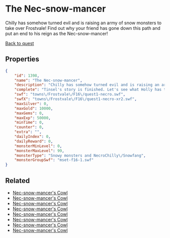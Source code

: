 # The Nec-snow-mancer

Chilly has somehow turned evil and is raising an army of snow monsters to take over Frostvale! Find out why your friend has gone down this path and put an end to his reign as the Nec-snow-mancer!

[Back to quest](../quests.md)

## Properties

```json
{
    "id": 1398,
    "name": "The Nec-snow-mancer",
    "description": "Chilly has somehow turned evil and is raising an army of snow monsters to take over Frostvale! Find out why your friend has gone down this path and put an end to his reign as the Nec-snow-mancer!",
    "complete": "Tinsel's story is finished. Let's see what Holly has to say about this year's Frostval festivities!",
    "swf": "towns\/Frostvale\/F16\/quest1-necro.swf",
    "swfX": "towns\/Frostvale\/F16\/quest1-necro-xr2.swf",
    "maxSilver": 0,
    "maxGold": 10000,
    "maxGems": 0,
    "maxExp": 50000,
    "minTime": 0,
    "counter": 0,
    "extra": "",
    "dailyIndex": 0,
    "dailyReward": 0,
    "monsterMinLevel": 0,
    "monsterMaxLevel": 99,
    "monsterType": "Snowy monsters and NecroChilly\/Snowfang",
    "monsterGroupSwf": "mset-f16-1.swf"
}
```

## Related

- [Nec-snow-mancer's Cowl](../items/16837-nec-snow-mancer-s-cowl.md)
- [Nec-snow-mancer's Cowl](../items/16838-nec-snow-mancer-s-cowl.md)
- [Nec-snow-mancer's Cowl](../items/16839-nec-snow-mancer-s-cowl.md)
- [Nec-snow-mancer's Cowl](../items/16840-nec-snow-mancer-s-cowl.md)
- [Nec-snow-mancer's Cowl](../items/16841-nec-snow-mancer-s-cowl.md)
- [Nec-snow-mancer's Cowl](../items/16842-nec-snow-mancer-s-cowl.md)
- [Nec-snow-mancer's Cowl](../items/16843-nec-snow-mancer-s-cowl.md)
- [Nec-snow-mancer's Cowl](../items/16844-nec-snow-mancer-s-cowl.md)

